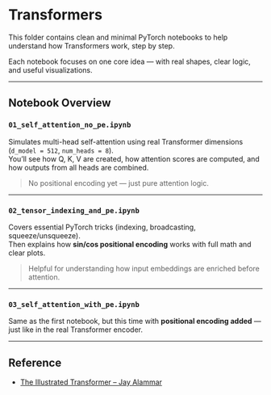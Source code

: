 # Transformers

This folder contains clean and minimal PyTorch notebooks to help understand how Transformers work, step by step.

Each notebook focuses on one core idea — with real shapes, clear logic, and useful visualizations.

---

## Notebook Overview

### `01_self_attention_no_pe.ipynb`  
Simulates multi-head self-attention using real Transformer dimensions (`d_model = 512`, `num_heads = 8`).  
You’ll see how Q, K, V are created, how attention scores are computed, and how outputs from all heads are combined.

> No positional encoding yet — just pure attention logic.

---

### `02_tensor_indexing_and_pe.ipynb`  
Covers essential PyTorch tricks (indexing, broadcasting, squeeze/unsqueeze).  
Then explains how **sin/cos positional encoding** works with full math and clear plots.

> Helpful for understanding how input embeddings are enriched before attention.

---

### `03_self_attention_with_pe.ipynb`
Same as the first notebook, but this time with **positional encoding added** — just like in the real Transformer encoder.

---

## Reference

- [The Illustrated Transformer – Jay Alammar](https://jalammar.github.io/illustrated-transformer/)
